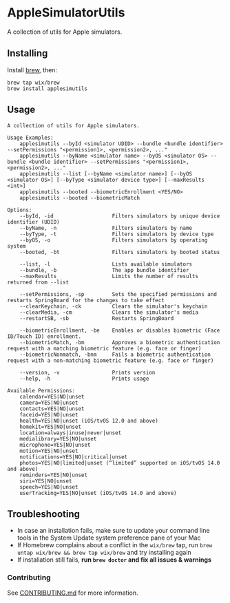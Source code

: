 # AppleSimulatorUtils
A collection of utils for Apple simulators.

## Installing

Install [brew](https://brew.sh), then:

```shell
brew tap wix/brew
brew install applesimutils
```

## Usage

```
A collection of utils for Apple simulators.

Usage Examples:
    applesimutils --byId <simulator UDID> --bundle <bundle identifier> --setPermissions "<permission1>, <permission2>, ..."
    applesimutils --byName <simulator name> --byOS <simulator OS> --bundle <bundle identifier> --setPermissions "<permission1>, <permission2>, ..."
    applesimutils --list [--byName <simulator name>] [--byOS <simulator OS>] [--byType <simulator device type>] [--maxResults <int>]
    applesimutils --booted --biometricEnrollment <YES/NO>
    applesimutils --booted --biometricMatch

Options:
    --byId, -id                   Filters simulators by unique device identifier (UDID)
    --byName, -n                  Filters simulators by name
    --byType, -t                  Filters simulators by device type
    --byOS, -o                    Filters simulators by operating system
    --booted, -bt                 Filters simulators by booted status

    --list, -l                    Lists available simulators
    --bundle, -b                  The app bundle identifier
    --maxResults                  Limits the number of results returned from --list

    --setPermissions, -sp         Sets the specified permissions and restarts SpringBoard for the changes to take effect
    --clearKeychain, -ck          Clears the simulator's keychain
    --clearMedia, -cm             Clears the simulator's media
    --restartSB, -sb              Restarts SpringBoard

    --biometricEnrollment, -be    Enables or disables biometric (Face ID/Touch ID) enrollment.
    --biometricMatch, -bm         Approves a biometric authentication request with a matching biometric feature (e.g. face or finger)
    --biometricNonmatch, -bnm     Fails a biometric authentication request with a non-matching biometric feature (e.g. face or finger)

    --version, -v                 Prints version
    --help, -h                    Prints usage

Available Permissions:
    calendar=YES|NO|unset
    camera=YES|NO|unset
    contacts=YES|NO|unset
    faceid=YES|NO|unset
    health=YES|NO|unset (iOS/tvOS 12.0 and above)
    homekit=YES|NO|unset
    location=always|inuse|never|unset
    medialibrary=YES|NO|unset
    microphone=YES|NO|unset
    motion=YES|NO|unset
    notifications=YES|NO|critical|unset
    photos=YES|NO|limited|unset (“limited” supported on iOS/tvOS 14.0 and above)
    reminders=YES|NO|unset
    siri=YES|NO|unset
    speech=YES|NO|unset
    userTracking=YES|NO|unset (iOS/tvOS 14.0 and above)
```

## Troubleshooting

- In case an installation fails, make sure to update your command line tools in the System Update system preference pane of your Mac
- If Homebrew complains about a conflict in the `wix/brew` tap, run `brew untap wix/brew && brew tap wix/brew` and try installing again
- If installation still fails, **run `brew doctor` and fix all issues & warnings**

### Contributing

See [CONTRIBUTING.md](CONTRIBUTING.md) for more information.
